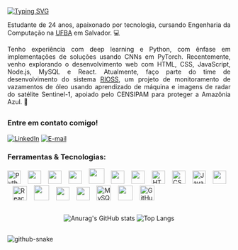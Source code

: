 <div>
  <a href="https://git.io/typing-svg"><img src="https://readme-typing-svg.demolab.com?font=Roboto+Mono&weight=500&size=35&duration=4000&pause=1000&color=FCD914&vCenter=true&width=435&lines=Ol%C3%A1%2C+mundo!;Sou+o+David." alt="Typing SVG" /></a>
</div>

<div align="justify">

Estudante de 24 anos, apaixonado por tecnologia, cursando Engenharia da Computação na [UFBA](https://ufba.br/) em Salvador. 💻

</div>

<div align="justify">

Tenho experiência com deep learning e Python, com ênfase em implementações de soluções usando CNNs em PyTorch. Recentemente, venho explorando o desenvolvimento web com HTML, CSS, JavaScript, Node.js, MySQL e React. Atualmente, faço parte do time de desenvolvimento do sistema [RIOSS](https://rioss.org/), um projeto de monitoramento de vazamentos de óleo usando aprendizado de máquina e imagens de radar do satélite Sentinel-1, apoiado pelo CENSIPAM para proteger a Amazônia Azul. 🚢

</div>

##

<div align="left">
<h3>Entre em contato comigo!</h3>

[![LinkedIn](https://img.shields.io/badge/-LinkedIn-FCD914?style=for-the-badge&logo=linkedin&logoColor=FF00F6&color:FFF)](https://www.linkedin.com/in/davidosilva/)
[![E-mail](https://img.shields.io/badge/-Email-000?style=for-the-badge&logo=microsoft-outlook&logoColor=FF00F6&color:FFF)](mailto:davidoliveirasilvaa@gmail.com)

<h3>Ferramentas & Tecnologias:</h3>
<p>
<img src="https://cdn.jsdelivr.net/gh/devicons/devicon/icons/python/python-original.svg" height="30" alt="Python Logo">
<img width="8" />
<img src="https://cdn.jsdelivr.net/gh/devicons/devicon@latest/icons/numpy/numpy-original.svg" height="30">
<img width="8" />
<img src="https://cdn.jsdelivr.net/gh/devicons/devicon@latest/icons/pytorch/pytorch-original.svg" height="30">
<img width="8" />
<img src="https://cdn.jsdelivr.net/gh/devicons/devicon@latest/icons/pandas/pandas-original.svg" height="30">
<img width="8" />
<img src="https://cdn.jsdelivr.net/gh/devicons/devicon@latest/icons/scikitlearn/scikitlearn-original.svg" height="35">
<img width="8" />
<img src="https://cdn.jsdelivr.net/gh/devicons/devicon@latest/icons/matplotlib/matplotlib-original.svg" height="30">
<img width="8" />
<img src="https://numfocus.org/wp-content/uploads/2017/11/scipy_logo300x300.png" height="30">
<img width="8" />
<img src="https://cdn.jsdelivr.net/gh/devicons/devicon/icons/html5/html5-original.svg" height="30" alt="HTML Logo">
<img width="8" />
<img src="https://cdn.jsdelivr.net/gh/devicons/devicon/icons/css3/css3-original.svg" height="30" alt="CSS Logo">
<img width="8" />
<img src="https://cdn.jsdelivr.net/gh/devicons/devicon/icons/javascript/javascript-plain.svg" height="30" alt="JavaScript Logo">
<img width="8" />
<img src="https://cdn.jsdelivr.net/gh/devicons/devicon@latest/icons/nodejs/nodejs-original.svg" height="30">
<img width="8" />
<img src="https://cdn.jsdelivr.net/gh/devicons/devicon/icons/react/react-original.svg" height="32" alt="React Logo">
<img width="8" />
<img src="https://cdn.jsdelivr.net/gh/devicons/devicon@latest/icons/bootstrap/bootstrap-original.svg" height="34">
<img width="8" />
<img src="https://cdn.jsdelivr.net/gh/devicons/devicon@latest/icons/flutter/flutter-original.svg" height="30">
<img width="8" />
<img src="https://cdn.jsdelivr.net/gh/devicons/devicon@latest/icons/dart/dart-original.svg" height="30">
<img width="8" />
<img src="https://cdn.jsdelivr.net/gh/devicons/devicon/icons/mysql/mysql-original.svg" height="33" alt="MySQL Logo">
<img width="8" />
<img src="https://cdn.jsdelivr.net/gh/devicons/devicon@latest/icons/docker/docker-plain.svg" height="33">
<img width="8" />
<img src="https://cdn.jsdelivr.net/gh/devicons/devicon/icons/github/github-original.svg" height="33" alt="GitHub Logo">
</p>

##

<div style="text-align: center;" align="center">

![Anurag's GitHub stats](https://github-readme-stats.vercel.app/api?username=DavidOSilva&show_icons=true&theme=transparent&title_color=fcd914&icon_color=fde24f&hide_title=true&text_color=fef3b3&border_color=fffbe6)
![Top Langs](https://github-readme-stats.vercel.app/api/top-langs/?username=DavidOSilva&layout=compact&langs_count=6&title_color=fcd914&hide=assembly,tcl,verilog,vhdl,c,cmake,handlebars,systemverilog,batchfile,stata,swift&text_color=fef3b3&theme=transparent&border_color=fffbe6)

</div>

##

<picture align="center">
  <source media="(prefers-color-scheme: dark)" srcset="https://raw.githubusercontent.com/DavidOSilva/DavidOSilva/output/github-contribution-grid-snake-dark.svg" />
  <source media="(prefers-color-scheme: light)" srcset="https://raw.githubusercontent.com/DavidOSilva/DavidOSilva/output/github-contribution-grid-snake.svg" />
  <img align="center" alt="github-snake" src="github-snake.svg" />
</picture>
